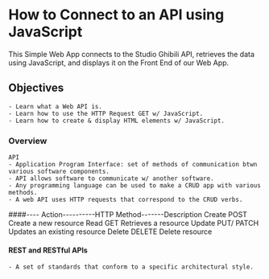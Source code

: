 # How to Connect to an API using JavaScript
This Simple Web App connects to the Studio Ghibili API, retrieves the data using JavaScript, and displays it on the Front End of our Web App.

## Objectives
    - Learn what a Web API is.
    - Learn how to use the HTTP Request GET w/ JavaScript.
    - Learn how to create & display HTML elements w/ JavaScript.

### Overview
    API
    - Application Program Interface: set of methods of communication btwn various software components.
    - API allows software to communicate w/ another software.
    - Any programming language can be used to make a CRUD app with various methods.
    - A web API uses HTTP requests that correspond to the CRUD verbs.

####---- Action----------HTTP Method-------Description
    Create           POST              Create a new resource
    Read             GET               Retrieves a resource
    Update           PUT/ PATCH        Updates an existing resource
    Delete           DELETE            Delete resource

#### REST and RESTful APIs
    - A set of standards that conform to a specific architectural style.
